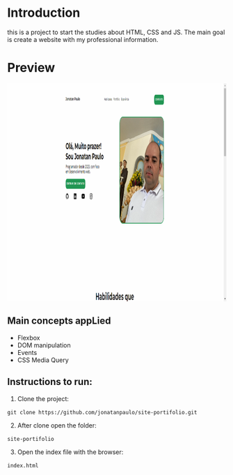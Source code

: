 # Introduction

this is a project to start the studies about HTML, CSS and JS.
The main goal is create a website with my professional information.

# Preview

<img src="https://github.com/jonatanpaulo/site-portifolio/blob/main/previw.png" height="500"/>

## Main concepts appLied

- Flexbox
- DOM manipulation
- Events
- CSS Media Query

## Instructions to run: 

1. Clone the project:

```
git clone https://github.com/jonatanpaulo/site-portifolio.git
```

2. After clone open the folder:

```
site-portifolio
```

3. Open the index file with the browser:

```
index.html
```